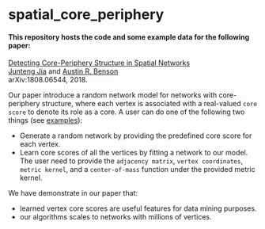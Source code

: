 # spatial_core_periphery

#### This repository hosts the code and some example data for the following paper:  
[Detecting Core-Periphery Structure in Spatial Networks](https://arxiv.org/abs/1808.06544)  
[Junteng Jia](https://000justin000.github.io/) and [Austin R. Benson](https://www.cs.cornell.edu/~arb/)  
arXiv:1808.06544, 2018.

Our paper introduce a random network model for networks with core-periphery structure, where each vertex is associated with a real-valued `core score` to denote its role as a core. A user can do one of the following two things (see [examples](/examples)):  
- Generate a random network by providing the predefined core score for each vertex.
- Learn core scores of all the vertices by fitting a network to our model. The user need to provide the `adjacency matrix`, `vertex coordinates`, `metric kernel`, and a `center-of-mass` function under the provided metric kernel.

We have demonstrate in our paper that:
- learned vertex core scores are useful features for data mining purposes. 
- our algorithms scales to networks with millions of vertices.
